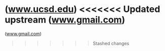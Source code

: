 (www.ucsd.edu) 
<<<<<<< Updated upstream
(www.gmail.com)
=======
(www.gmail.com)
>>>>>>> Stashed changes
